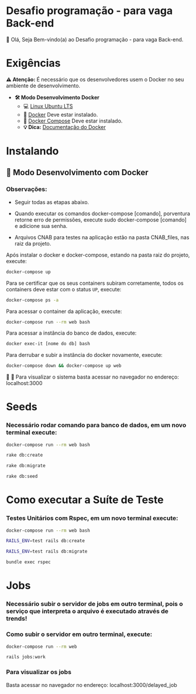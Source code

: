 # Desafio programação - para vaga Back-end

👋 Olá, Seja Bem-vindo(a) ao Desafio programação - para vaga Back-end.

# Exigências

**:warning: Atenção:** É necessário que os desenvolvedores usem o Docker no seu ambiente de desenvolvimento.

- **🛠 Modo Desenvolvimento Docker**
    - :computer: [Linux Ubuntu LTS](https://ubuntu.com/download/desktop)
    - 🐳 [Docker](https://docs.docker.com/engine/installation/) Deve estar instalado.
    - 🐳 [Docker Compose](https://docs.docker.com/compose/) Deve estar instalado.
    - **💡 Dica:** [Documentação do Docker](https://docs.docker.com/)

# Instalando

## 🐳 Modo Desenvolvimento com Docker


### Observações: 

- Seguir todas as etapas abaixo.

- Quando executar os comandos docker-compose [comando], porventura retorne erro de permissões, execute sudo docker-compose [comando] e adicione sua senha.

- Arquivos CNAB para testes na aplicação estão na pasta CNAB_files, nas raiz da projeto.

Após instalar o docker e docker-compose, estando na pasta raiz do projeto, execute:

```sh
docker-compose up
```

Para se certificar que os seus containers subiram corretamente, todos os containers deve estar com o status `UP`, execute:

```sh
docker-compose ps -a
```

Para acessar o container da aplicação, execute:

```sh
docker-compose run --rm web bash
```

Para acessar a instância do banco de dados, execute:

```sh
docker exec-it [nome do db] bash
```

Para derrubar e subir a instância do docker novamente, execute:

```sh
docker-compose down && docker-compose up web
```

🚀 :clap: Para visualizar o sistema basta acessar no navegador no endereço: localhost:3000

# Seeds

### Necessário rodar comando para banco de dados, em um novo terminal execute:

```sh
docker-compose run --rm web bash
```

```sh
rake db:create
```

```sh
rake db:migrate
```

```sh
rake db:seed
```

# Como executar a Suíte de Teste

### Testes Unitários com Rspec, em um novo terminal execute:
```sh
docker-compose run --rm web bash
```

```sh
RAILS_ENV=test rails db:create
```

```sh
RAILS_ENV=test rails db:migrate
```

```sh
bundle exec rspec
```

# Jobs

### Necessário subir o servidor de jobs em outro terminal, pois o serviço que interpreta o arquivo é executado através de trends!

### Como subir o servidor em outro terminal, execute:

```sh
docker-compose run --rm web
```

```sh
rails jobs:work
```
### Para visualizar os jobs

Basta acessar no navegador no endereço: localhost:3000/delayed_job
